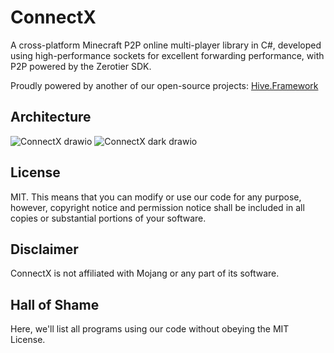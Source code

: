 # ConnectX

A cross-platform Minecraft P2P online multi-player library in C#, developed using high-performance sockets for excellent forwarding performance, with P2P powered by the Zerotier SDK.

Proudly powered by another of our open-source projects: [Hive.Framework](https://github.com/Corona-Studio/Hive.Framework)

## Architecture

![ConnectX drawio](https://github.com/user-attachments/assets/fe47401c-6543-48a1-9c22-3617dfa9ce42#gh-light-mode-only)
![ConnectX dark drawio](https://github.com/user-attachments/assets/4d77b985-4c63-4c2b-a3f6-5e3b98ef9ff0#gh-dark-mode-only)

## License

MIT. This means that you can modify or use our code for any purpose, however, copyright notice and permission notice shall be included in all copies or substantial portions of your software.

## Disclaimer

ConnectX is not affiliated with Mojang or any part of its software.

## Hall of Shame

Here, we'll list all programs using our code without obeying the  MIT License.
